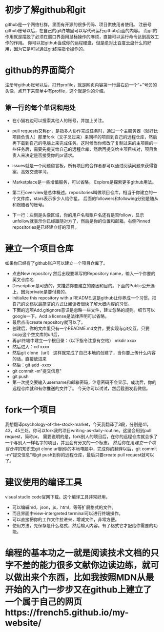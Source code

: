 # 初步了解github和git

github是一个网络社群，里面有开源的很多代码、项目供使用者使用。
注册号github账号以后，在自己的git终端里可以写代码运行github页面的内容。
而git的作用就是摆脱了必须在窗口界面用鼠标操作的麻烦，直接可以运行命令达到高效工作的作用。
你可以把github当成你的远程硬盘，但是绝对比百度云盘什么的好用，因为它是可以通过git终端指令操作的。

# github的界面简介
注册号github账号以后，打开profile，就是网页内容第一行最右边一个“+”号旁的头像，点开下来菜单中有profile，这个就是你的介绍。
## 第一行的每个单词和用处
* 在小猫右边可以搜索其他人的账号，并加上关注。
* pull requests又称pr，是指多人协作完成任务时，通过一个主服务器（就好比项目负责人）那里fork（叉子叉过来）来同样的项目到自己的远程仓库，然后再下载到自己的电脑上来完成任务。这时候当你修改了复制过来的主项目的一些任务后，需要先提交给自己的远程仓库，然后再提交给主项目核对，项目负责人来决定是否接受你的pr请求。
* issues就是一个问题留言板，所有项目的合作者都可以通过阅读问题来获得答案，高效交流学习。
* Marketplace是一些增值服务，可以省略。
Explore是探索更多github用法。
* 第二行overview是总体概述，repositories叫做项目仓库，相当于你建立的一个文件库，stars表示多少人给你星。
后面的followers和following分别是随从和跟随者的账号。

* 下一行：左侧是头像区域，你的用户名和账户名还有是否follow，显示unfollow就表示你已经跟随对方了，然后是你的位置和邮箱。右侧Pinned repositories是已经建立好的项目。

# 建立一个项目仓库

如果你已经有了github账户可以建立一个项目仓库了。
* 点击New repository 然后出现要填写的Repository name，输入一个你要的英文仓库名
* Description是可选的，来描述你要建立的原因和目的。下面的Public公开选上，因为private是要付费的。
* Initialize this repository with a README.这是github让你养成一个习惯，把自己的文档以最简洁的方式让阅读者很快了解大概内容的习惯。
* 下面的选项Add.gitignore意识是忽略一些文件，建立忽略的规则。细节可以google一下。Add a license是法律声明可以省略。
* 最后点击create repository就可以了。
* 创建后，你的文库里只有一个README.md文件，要实现与git交互，只要copy这个空文库的url后，
* 再git终端中建立一个根目录：（以下指令注意有空格）
mkdir xxxx
* 然后进入：cd xxxx
* 然后git clone（url）
这样就完成了自己本地的创建了，当你要上传什么内容的话，直接放进来
* 然后：git add -xxxx
* git commit -m"提交信息"
* git push
* 第一次提交要输入username和邮箱密码，注意密码不会显示。成功后，你的远程仓库就和有你推送的文件了。
今天你可以试试，然后截图发我微信。

# fork一个项目
我想翻译psychology-of-the-stock-market，今天我翻译了3段，分别是41，43，45三处。你可以fork我的项目writing-as-daily-routine。这里会用到pull request，简称pr。
需要说明的是，fork别人的项目后，在你的远程仓库就会多了一个与别人一样名字的项目，并且会有分叉的一个标志。
然后你在用*建立一个项目仓库*的知识去git clone url到你的本地电脑中，完成你的翻译以后，git commit -m"提交信息"和git push到你的远程仓库，最后只要create pull request就可以了。

# 建议使用的编译工具

visual studio code官网下载。这个编译工具非常好用，
* 可以编辑md，json，js，html，等等扩展格式的文件。
* 而且界面中view-intergreted terminal可以进行终端操作。
* 可以直接把你的工作文件拉进来，增减文件，非常方便。
* 使用方法，先保存是什么格式，然后输入内容。有了格式它才配给你需要的功能。

# 编程的基本功之一就是阅读技术文档的只字不差的能力很多文献你边读边练，就可以做出来个东西，比如我按照MDN从最开始的入门一步步又在github上建立了一个属于自己的网页https://french5.github.io/my-website/
